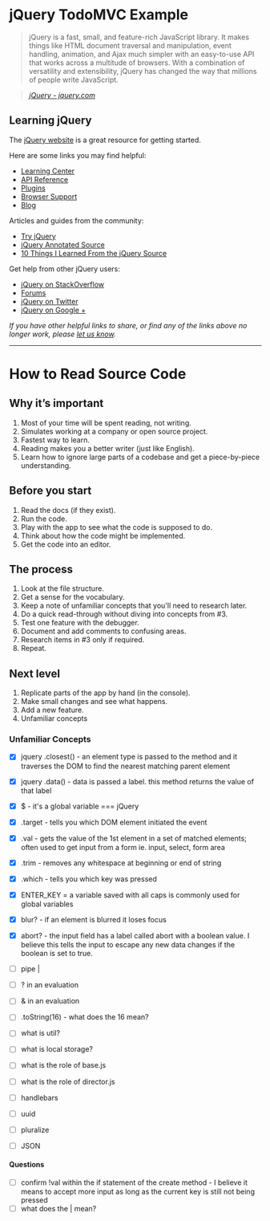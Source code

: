 # jQuery TodoMVC Example

> jQuery is a fast, small, and feature-rich JavaScript library. It makes things like HTML document traversal and manipulation, event handling, animation, and Ajax much simpler with an easy-to-use API that works across a multitude of browsers. With a combination of versatility and extensibility, jQuery has changed the way that millions of people write JavaScript.

> _[jQuery - jquery.com](http://jquery.com)_


## Learning jQuery

The [jQuery website](http://jquery.com) is a great resource for getting started.

Here are some links you may find helpful:

* [Learning Center](http://learn.jquery.com/)
* [API Reference](http://api.jquery.com)
* [Plugins](http://plugins.jquery.com)
* [Browser Support](http://jquery.com/browser-support)
* [Blog](http://blog.jquery.com)

Articles and guides from the community:

* [Try jQuery](http://try.jquery.com)
* [jQuery Annotated Source](http://github.com/robflaherty/jquery-annotated-source)
* [10 Things I Learned From the jQuery Source](http://paulirish.com/2010/10-things-i-learned-from-the-jquery-source)

Get help from other jQuery users:

* [jQuery on StackOverflow](http://stackoverflow.com/questions/tagged/jquery)
* [Forums](http://forum.jquery.com)
* [jQuery on Twitter](http://twitter.com/jquery)
* [jQuery on Google +](https://plus.google.com/102828491884671003608/posts)

_If you have other helpful links to share, or find any of the links above no longer work, please [let us know](https://github.com/tastejs/todomvc/issues)._


----------



# How to Read Source Code

## Why it’s important

1. Most of your time will be spent reading, not writing.
2. Simulates working at a company or open source project.
3. Fastest way to learn.
4. Reading makes you a better writer (just like English).
5. Learn how to ignore large parts of a codebase and get a piece-by-piece understanding.

## Before you start

1. Read the docs (if they exist).
2. Run the code.
3. Play with the app to see what the code is supposed to do.
4. Think about how the code might be implemented.
5. Get the code into an editor.

## The process

1. Look at the file structure.
2. Get a sense for the vocabulary.
3. Keep a note of unfamiliar concepts that you'll need to research later.
4. Do a quick read-through without diving into concepts from #3.
5. Test one feature with the debugger.
6. Document and add comments to confusing areas.
7. Research items in #3 only if required.
8. Repeat.

## Next level

1. Replicate parts of the app by hand (in the console).
2. Make small changes and see what happens.
3. Add a new feature.
4. Unfamiliar concepts

### Unfamiliar Concepts

- [x] jquery .closest() - an element type is passed to the method and it traverses the DOM to find the nearest matching parent element
- [x] jquery .data() - data is passed a label. this method returns the value of that label
- [x] $ - it's a global variable === jQuery
- [x] .target - tells you which DOM element initiated the event
- [x] .val - gets the value of the 1st element in a set of matched elements; often used to get input from a form ie. input, select, form area
- [x] .trim - removes any whitespace at beginning or end of string
- [x] .which - tells you which key was pressed
- [x] ENTER_KEY = a variable saved with all caps is commonly used for global variables
- [x] blur? - if an element is blurred it loses focus
- [x] abort? - the input field has a label called abort with a boolean value. I believe this tells the input to escape any new data changes if the boolean is set to true.
- [ ] pipe |
- [ ] ? in an evaluation
- [ ] & in an evaluation
- [ ] .toString(16) - what does the 16 mean?


- [ ] what is util?
- [ ] what is local storage?
- [ ] what is the role of base.js
- [ ] what is the role of director.js
- [ ] handlebars
- [ ] uuid
- [ ] pluralize
- [ ] JSON

#### Questions

- [ ] confirm !val within the if statement of the create method - I believe it means to accept more input as long as the current key is still not being pressed
- [ ] what does the | mean?
